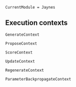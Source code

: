 ```@meta
CurrentModule = Jaynes
```

## Execution contexts

```@docs
GenerateContext
```

```@docs
ProposeContext
```

```@docs
ScoreContext
```

```@docs
UpdateContext
```

```@docs
RegenerateContext
```

```@docs
ParameterBackpropagateContext
```
